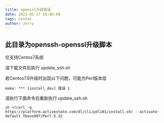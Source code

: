 ```yaml
---
title: openssl升级错误
date: 2022-05-17 16:46:09
tags: Centos
author: Jerry
---
```

## 此目录为openssh-openssl升级脚本

仅支持Centos7系统

请下载文件后执行 update_ssh.sh

若Centos7.6升级时出现以下问题，可能为Perl版本低

```
make: *** [install_dev] 错误 1
```

请执行下面命令后重新执行 update_ssh.sh

```
sh <(curl -q https://platform.activestate.com/dl/cli/pdli01/install.sh) --activate-default Yboos007/Perl-5.32
```


